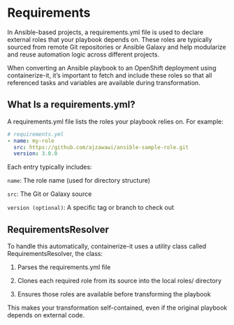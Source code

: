 # Requirements


In Ansible-based projects, a requirements.yml file is used to declare external roles that your playbook depends on. These roles are typically sourced from remote Git repositories or Ansible Galaxy and help modularize and reuse automation logic across different projects.

When converting an Ansible playbook to an OpenShift deployment using containerize-it, it’s important to fetch and include these roles so that all referenced tasks and variables are available during transformation.

## What Is a requirements.yml?
A requirements.yml file lists the roles your playbook relies on. For example:

```yaml
# requirements.yml
- name: my-role
  src: https://github.com/ajzawawi/ansible-sample-role.git
  version: 3.0.0
```

Each entry typically includes:

`name`: The role name (used for directory structure)

`src`: The Git or Galaxy source

`version (optional)`: A specific tag or branch to check out


## RequirementsResolver

To handle this automatically, containerize-it uses a utility class called RequirementsResolver, the class:

1. Parses the requirements.yml file

2. Clones each required role from its source into the local roles/ directory

3. Ensures those roles are available before transforming the playbook

This makes your transformation self-contained, even if the original playbook depends on external code.